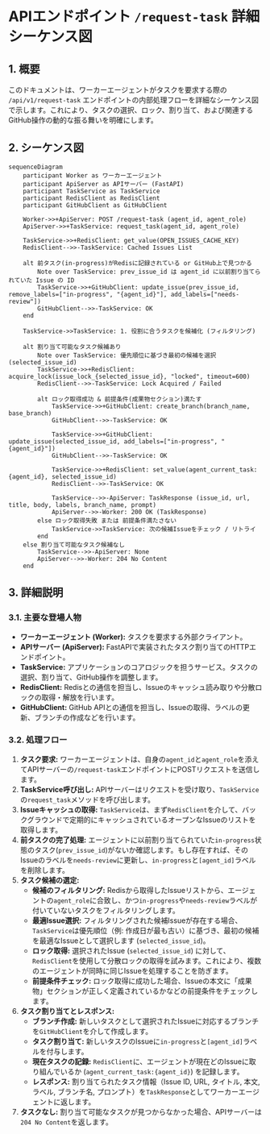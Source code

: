 # APIエンドポイント `/request-task` 詳細シーケンス図

## 1. 概要

このドキュメントは、ワーカーエージェントがタスクを要求する際の `/api/v1/request-task` エンドポイントの内部処理フローを詳細なシーケンス図で示します。これにより、タスクの選択、ロック、割り当て、および関連するGitHub操作の動的な振る舞いを明確にします。

## 2. シーケンス図

```mermaid
sequenceDiagram
    participant Worker as ワーカーエージェント
    participant ApiServer as APIサーバー (FastAPI)
    participant TaskService as TaskService
    participant RedisClient as RedisClient
    participant GitHubClient as GitHubClient

    Worker->>+ApiServer: POST /request-task (agent_id, agent_role)
    ApiServer->>+TaskService: request_task(agent_id, agent_role)

    TaskService->>+RedisClient: get_value(OPEN_ISSUES_CACHE_KEY)
    RedisClient-->>-TaskService: Cached Issues List

    alt 前タスク(in-progress)がRedisに記録されている or GitHub上で見つかる
        Note over TaskService: prev_issue_id は agent_id に以前割り当てられていた Issue の ID
        TaskService->>+GitHubClient: update_issue(prev_issue_id, remove_labels=["in-progress", "{agent_id}"], add_labels=["needs-review"])
        GitHubClient-->>-TaskService: OK
    end

    TaskService->>TaskService: 1. 役割に合うタスクを候補化 (フィルタリング)
    
    alt 割り当て可能なタスク候補あり
        Note over TaskService: 優先順位に基づき最初の候補を選択 (selected_issue_id)
        TaskService->>+RedisClient: acquire_lock(issue_lock_{selected_issue_id}, "locked", timeout=600)
        RedisClient-->>-TaskService: Lock Acquired / Failed

        alt ロック取得成功 & 前提条件(成果物セクション)満たす
            TaskService->>+GitHubClient: create_branch(branch_name, base_branch)
            GitHubClient-->>-TaskService: OK

            TaskService->>+GitHubClient: update_issue(selected_issue_id, add_labels=["in-progress", "{agent_id}"])
            GitHubClient-->>-TaskService: OK

            TaskService->>+RedisClient: set_value(agent_current_task:{agent_id}, selected_issue_id)
            RedisClient-->>-TaskService: OK

            TaskService-->>-ApiServer: TaskResponse (issue_id, url, title, body, labels, branch_name, prompt)
            ApiServer-->>-Worker: 200 OK (TaskResponse)
        else ロック取得失敗 または 前提条件満たさない
            TaskService->>TaskService: 次の候補Issueをチェック / リトライ
        end
    else 割り当て可能なタスク候補なし
        TaskService-->>-ApiServer: None
        ApiServer-->>-Worker: 204 No Content
    end
```

## 3. 詳細説明

### 3.1. 主要な登場人物

-   **ワーカーエージェント (Worker):** タスクを要求する外部クライアント。
-   **APIサーバー (ApiServer):** FastAPIで実装されたタスク割り当てのHTTPエンドポイント。
-   **TaskService:** アプリケーションのコアロジックを担うサービス。タスクの選択、割り当て、GitHub操作を調整します。
-   **RedisClient:** Redisとの通信を担当し、Issueのキャッシュ読み取りや分散ロックの取得・解放を行います。
-   **GitHubClient:** GitHub APIとの通信を担当し、Issueの取得、ラベルの更新、ブランチの作成などを行います。

### 3.2. 処理フロー

1.  **タスク要求:** ワーカーエージェントは、自身の`agent_id`と`agent_role`を添えてAPIサーバーの`/request-task`エンドポイントにPOSTリクエストを送信します。
2.  **TaskService呼び出し:** APIサーバーはリクエストを受け取り、`TaskService`の`request_task`メソッドを呼び出します。
3.  **Issueキャッシュの取得:** `TaskService`は、まず`RedisClient`を介して、バックグラウンドで定期的にキャッシュされているオープンなIssueのリストを取得します。
4.  **前タスクの完了処理:** エージェントに以前割り当てられていた`in-progress`状態のタスク(`prev_issue_id`)がないか確認します。もし存在すれば、そのIssueのラベルを`needs-review`に更新し、`in-progress`と`[agent_id]`ラベルを削除します。
5.  **タスク候補の選定:**
    *   **候補のフィルタリング:** Redisから取得したIssueリストから、エージェントの`agent_role`に合致し、かつ`in-progress`や`needs-review`ラベルが付いていないタスクをフィルタリングします。
    *   **最適Issue選択:** フィルタリングされた候補Issueが存在する場合、`TaskService`は優先順位（例: 作成日が最も古い）に基づき、最初の候補を最適なIssueとして選択します (`selected_issue_id`)。
    *   **ロック取得:** 選択されたIssue (`selected_issue_id`) に対して、`RedisClient`を使用して分散ロックの取得を試みます。これにより、複数のエージェントが同時に同じIssueを処理することを防ぎます。
    *   **前提条件チェック:** ロック取得に成功した場合、Issueの本文に「成果物」セクションが正しく定義されているかなどの前提条件をチェックします。
6.  **タスク割り当てとレスポンス:**
    *   **ブランチ作成:** 新しいタスクとして選択されたIssueに対応するブランチを`GitHubClient`を介して作成します。
    *   **タスク割り当て:** 新しいタスクのIssueに`in-progress`と`[agent_id]`ラベルを付与します。
    *   **現在タスクの記録:** `RedisClient`に、エージェントが現在どのIssueに取り組んでいるか (`agent_current_task:{agent_id}`) を記録します。
    *   **レスポンス:** 割り当てられたタスク情報（Issue ID, URL, タイトル, 本文, ラベル, ブランチ名, プロンプト）を`TaskResponse`としてワーカーエージェントに返します。
7.  **タスクなし:** 割り当て可能なタスクが見つからなかった場合、APIサーバーは`204 No Content`を返します。